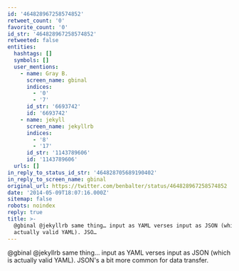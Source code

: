 ```yaml
---
id: '464828967258574852'
retweet_count: '0'
favorite_count: '0'
id_str: '464828967258574852'
retweeted: false
entities:
  hashtags: []
  symbols: []
  user_mentions:
    - name: Gray B.
      screen_name: gbinal
      indices:
        - '0'
        - '7'
      id_str: '6693742'
      id: '6693742'
    - name: jekyll
      screen_name: jekyllrb
      indices:
        - '8'
        - '17'
      id_str: '1143789606'
      id: '1143789606'
  urls: []
in_reply_to_status_id_str: '464828705689190402'
in_reply_to_screen_name: gbinal
original_url: https://twitter.com/benbalter/status/464828967258574852
date: '2014-05-09T18:07:16.000Z'
sitemap: false
robots: noindex
reply: true
title: >-
  @gbinal @jekyllrb same thing… input as YAML verses input as JSON (which is
  actually valid YAML). JSO…
---
```


@gbinal @jekyllrb same thing… input as YAML verses input as JSON (which is actually valid YAML). JSON's a bit more common for data transfer.